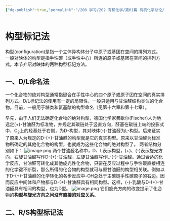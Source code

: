 ```yaml
---
{"dg-publish":true,"permalink":"/200 学习/202 有机化学/第01篇 有机化学总论/第02章 立体化学/第4节 构型标记法/构型标记法/","title":"构型标记法","created":"2024-01-31T13:15:38.274+08:00","updated":"2024-01-31T13:22:19.875+08:00"}
---
```


# 构型标记法
构型(configuration)是指一个立体异构体分子中原子或基团在空间的排列方式。一般对映体的构型是指手性碳（或手性中心）所连的原子或基团在空间的排列方式。本节介绍对映体的两种构型标记方法。
## 一、D/L命名法
一个化合物的绝对构型通常指键合在手性中心的四个原子或原子团在空间的真实排列方式。D/L标记法的使用有一定的局限性，一般只适用与甘油醛结构类似的化合物。目前，一般用于糖类和氨基酸的构型命名（见第十六章和第十七章）。

早先，由于人们无法确定化合物的绝对构型，德国化学家费歇尔(Fischer)人为地选定(+)-甘油醛为标准物，并规定其碳链处于竖直方向，醛基在碳链上端的投影式中，C<sub>2</sub>上的羟基处于右侧，为D-构型，其对映体(-)-甘油醛为L-构型。后来证实了原来人为规定的D-(+)-甘油醛的构型就是它的真实构型。原来以甘油醛为标准物所确定的其他化合物的构型，也就成为这些化合物的绝对构型了。 两者结构分别如下：
![image.png](https://cdn.jsdelivr.net/gh/Dolan-Lance/Image-Jiang/202401311316874.jpg)
两个甘油醛名称中，D、L表示构型，(+)、(-)表示旋光方向，右旋甘油醛写作D-(+)-甘油醛，左旋甘油醛写作L-(-)-甘油醛。通过合适的化学反应，甘油醛可转化成其他旋光性化合物，只要在反应过程中与手性碳直接相连的化学键不断裂，那么所得的化合物的构型就可与原甘油醛的构型相关联。例如以下D-(+)-甘油醛的化学转化的各步反应中-OH总处于主碳链手性碳原子的右边。因而反应中间体和产物都与D-(+)-甘油醛具有相同构型。这样，(-)-乳酸与D-(+)-甘油醛具有相同的构型，也为D型。
![image.png](https://cdn.jsdelivr.net/gh/Dolan-Lance/Image-Jiang/202401311318562.jpg)
它们旋光方向的改变提示了化合物的**构型与旋光方向之间没有直接的对应关系**。
## 二、R/S构型标记法